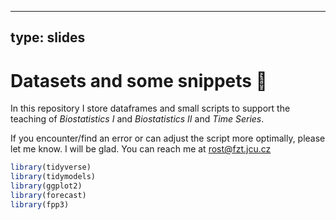 

---
type: slides
---

# Datasets and some snippets  💫


In this repository I store dataframes and small scripts to support the teaching of *Biostatistics I* and *Biostatistics II* and *Time Series*. 

If you encounter/find an error or can adjust the script more optimally, please let me know. I will be glad. You can reach me at rost@fzt.jcu.cz

```r
library(tidyverse)
library(tidymodels)
library(ggplot2)
library(forecast)
library(fpp3)
```

